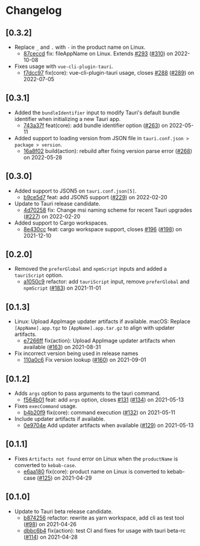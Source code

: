 # Changelog

## \[0.3.2]

- Replace `_` and `.` with `-` in the product name on Linux.
  - [87ceccd](https://www.github.com/tauri-apps/tauri-action/commit/87ceccdc2e3b936d18cefef2ef03c96361b353ce) fix: fileAppName on Linux. Extends [#293](https://www.github.com/tauri-apps/tauri-action/pull/293) ([#310](https://www.github.com/tauri-apps/tauri-action/pull/310)) on 2022-10-08
- Fixes usage with `vue-cli-plugin-tauri`.
  - [f7dcc97](https://www.github.com/tauri-apps/tauri-action/commit/f7dcc97c2dbce3e806c3e72c34ff08fd31dd191e) fix(core): vue-cli-plugin-tauri usage, closes [#288](https://www.github.com/tauri-apps/tauri-action/pull/288) ([#289](https://www.github.com/tauri-apps/tauri-action/pull/289)) on 2022-07-05

## \[0.3.1]

- Added the `bundleIdentifier` input to modify Tauri's default bundle identifier when initializing a new Tauri app.
  - [743a37f](https://www.github.com/tauri-apps/tauri-action/commit/743a37fd53cbdd122910b818b9bef7b7aa019134) feat(core): add bundle identifier option ([#263](https://www.github.com/tauri-apps/tauri-action/pull/263)) on 2022-05-11
- Added support to loading version from JSON file in `tauri.conf.json > package > version`.
  - [16a8f02](https://www.github.com/tauri-apps/tauri-action/commit/16a8f02ad9b4cff2a0ed6205c7418c36f3e49fd0) build(action): rebuild after fixing version parse error ([#268](https://www.github.com/tauri-apps/tauri-action/pull/268)) on 2022-05-28

## \[0.3.0]

- Added support to JSON5 on `tauri.conf.json[5]`.
  - [b9ce5d7](https://www.github.com/tauri-apps/tauri-action/commit/b9ce5d7dc68082d21d30a60103b0ab8c5ddae3a1) feat: add JSON5 support ([#229](https://www.github.com/tauri-apps/tauri-action/pull/229)) on 2022-02-20
- Update to Tauri release candidate.
  - [4d70258](https://www.github.com/tauri-apps/tauri-action/commit/4d7025802c5238ef60a62d33ef8c5378637948bb) fix: Change msi naming scheme for recent Tauri upgrades ([#227](https://www.github.com/tauri-apps/tauri-action/pull/227)) on 2022-02-20
- Added support to Cargo workspaces.
  - [8e430cc](https://www.github.com/tauri-apps/tauri-action/commit/8e430cc7b0fab28f0a7768f2157933c94f8724f6) feat: cargo workspace support, closes [#196](https://www.github.com/tauri-apps/tauri-action/pull/196) ([#198](https://www.github.com/tauri-apps/tauri-action/pull/198)) on 2021-12-10

## \[0.2.0]

- Removed the `preferGlobal` and `npmScript` inputs and added a `tauriScript` option.
  - [a1050c9](https://www.github.com/tauri-apps/tauri-action/commit/a1050c9ec8903fc5c43696da7f07dcfc89475104) refactor: add `tauriScript` input, remove `preferGlobal` and `npmScript` ([#183](https://www.github.com/tauri-apps/tauri-action/pull/183)) on 2021-11-01

## \[0.1.3]

- Linux: Upload AppImage updater artifacts if available.
  macOS: Replace `[AppName].app.tgz` to `[AppName].app.tar.gz` to align with updater artifacts.
  - [e7266ff](https://www.github.com/tauri-apps/tauri-action/commit/e7266fff1b42c35bfd7ff359d5c6a91ad1308dea) fix(action): Upload AppImage updater artifacts when available ([#163](https://www.github.com/tauri-apps/tauri-action/pull/163)) on 2021-08-31
- Fix incorrect version being used in release names
  - [110a0c6](https://www.github.com/tauri-apps/tauri-action/commit/110a0c6da6de9aa85c8e3186ad642650ebc95ab0) Fix version lookup ([#160](https://www.github.com/tauri-apps/tauri-action/pull/160)) on 2021-09-01

## \[0.1.2]

- Adds `args` option to pass arguments to the tauri command.
  - [f564b01](https://www.github.com/tauri-apps/tauri-action/commit/f564b01e52fbf240e5e5c12577dd10625fe83580) feat: add `args` option, closes [#131](https://www.github.com/tauri-apps/tauri-action/pull/131) ([#134](https://www.github.com/tauri-apps/tauri-action/pull/134)) on 2021-05-13
- Fixes `execCommand` usage.
  - [b4b20f9](https://www.github.com/tauri-apps/tauri-action/commit/b4b20f94709829e5e974255aa8034c78e70bb5d1) fix(core): command execution ([#132](https://www.github.com/tauri-apps/tauri-action/pull/132)) on 2021-05-11
- Include updater artifacts if available.
  - [0e9704e](https://www.github.com/tauri-apps/tauri-action/commit/0e9704eb73bcadd1c6acb3a2e9a73a100465db58) Add updater artifacts when available ([#129](https://www.github.com/tauri-apps/tauri-action/pull/129)) on 2021-05-13

## \[0.1.1]

- Fixes `Artifacts not found` error on Linux when the `productName` is converted to `kebab-case`.
  - [e6aa180](https://www.github.com/tauri-apps/tauri-action/commit/e6aa1807b6d2c80de70f78fb945e11a659037837) fix(core): product name on Linux is converted to kebab-case ([#125](https://www.github.com/tauri-apps/tauri-action/pull/125)) on 2021-04-29

## \[0.1.0]

- Update to Tauri beta release candidate.
  - [b874256](https://github.com/tauri-apps/tauri-action/commit/b87425614119f70be189fddd40a403481b91a328) refactor: rewrite as yarn workspace, add cli as test tool ([#98](https://github.com/tauri-apps/tauri-action/pull/98)) on 2021-04-26
  - [dbbc6b4](https://github.com/tauri-apps/tauri-action/commit/dbbc6b4e604ce66a84108e7441ee1b8f38cb82fe) fix(action): test CI and fixes for usage with tauri beta-rc ([#114](https://github.com/tauri-apps/tauri-action/pull/114)) on 2021-04-28
